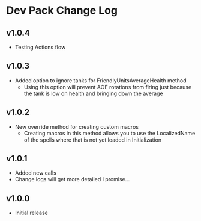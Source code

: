 # Dev Pack Change Log

## v1.0.4

- Testing Actions flow

## v1.0.3

- Added option to ignore tanks for FriendlyUnitsAverageHealth method
	- Using this option will prevent AOE rotations from firing just because the tank is low on health and bringing down the average

## v1.0.2

- New override method for creating custom macros
	- Creating macros in this method allows you to use the LocalizedName of the spells where that is not yet loaded in Initialization

## v1.0.1

- Added new calls
- Change logs will get more detailed I promise...

## v1.0.0

- Initial release
